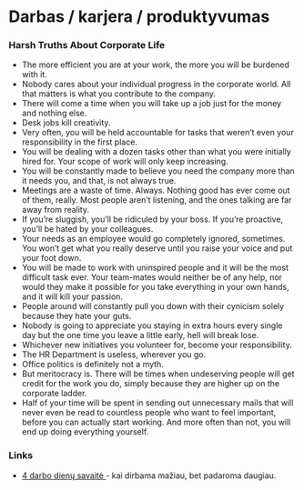# Darbas / karjera / produktyvumas

### Harsh Truths About Corporate Life

* The more efficient you are at your work, the more you will be burdened with it.
* Nobody cares about your individual progress in the corporate world. All that matters is what you contribute to the company.
* There will come a time when you will take up a job just for the money and nothing else.
* Desk jobs kill creativity.
* Very often, you will be held accountable for tasks that weren’t even your responsibility in the first place.
* You will be dealing with a dozen tasks other than what you were initially hired for. Your scope of work will only keep increasing.
* You will be constantly made to believe you need the company more than it needs you, and that, is not always true.
* Meetings are a waste of time. Always. Nothing good has ever come out of them, really. Most people aren’t listening, and the ones talking are far away from reality.
* If you’re sluggish, you’ll be ridiculed by your boss. If you’re proactive, you’ll be hated by your colleagues.
* Your needs as an employee would go completely ignored, sometimes. You won’t get what you really deserve until you raise your voice and put your foot down.
* You will be made to work with uninspired people and it will be the most difficult task ever. Your team-mates would neither be of any help, nor would they make it possible for you take everything in your own hands, and it will kill your passion.
* People around will constantly pull you down with their cynicism solely because they hate your guts.
* Nobody is going to appreciate you staying in extra hours every single day but the one time you leave a little early, hell will break lose.
* Whichever new initiatives you volunteer for, become your responsibility.
* The HR Department is useless, wherever you go.
* Office politics is definitely not a myth.
* But meritocracy is. There will be times when undeserving people will get credit for the work you do, simply because they are higher up on the corporate ladder.
* Half of your time will be spent in sending out unnecessary mails that will never even be read to countless people who want to feel important, before you can actually start working. And more often than not, you will end up doing everything yourself.

### Links

* [4 darbo dienų savaitė ](https://www.theguardian.com/money/2013/feb/22/four-day-week-less-is-more?CMP=share_btn_gp)- kai dirbama mažiau, bet padaroma daugiau.

